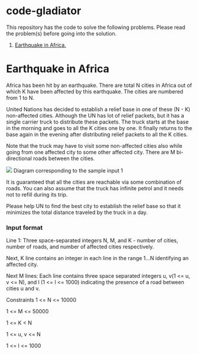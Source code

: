# code-gladiator
This repository has the code to solve the following problems. Please read the problem(s) before going into the solution.
<ol>
  <li>
    <a href="https://www.techgig.com/practice/question/Y0Y2NndVR2FYTUFxZElLRkhRYzdPQT09"> Earthquake in Africa.</a>
  </li>
</ol>

<h1>Earthquake in Africa</h1>
<p>Africa has been hit by an earthquake. There are total N cities in Africa out of which K have been affected by this earthquake. The cities are numbered from 1 to N.</p>

<p>United Nations has decided to establish a relief base in one of these (N - K) non-affected cities. Although the UN has lot of relief packets, but it has a single carrier truck to distribute these packets. The truck starts at the base in the morning and goes to all the K cities one by one. It finally returns to the base again in the evening after distributing relief packets to all the K cities.</p>

<p>Note that the truck may have to visit some non-affected cities also while going from one affected city to some other affected city. There are M bi-directional roads between the cities.</p>

<img src="https://www.techgig.com/files/nicUploads/962627561885314.jpg"></img>
<span>Diagram corresponding to the sample input 1</span>

<p>It is guaranteed that all the cities are reachable via some combination of roads. You can also assume that the truck has infinite petrol and it needs not to refill during its trip.</p>

<p>Please help UN to find the best city to establish the relief base so that it minimizes the total distance traveled by the truck in a day.</p>

<h3>Input format</h3>
<p>Line 1: Three space-separated integers N, M, and K - number of cities, number of roads, and number of affected cities respectively.</p>
<p>Next, K line contains an integer in each line in the range 1...N identifying an affected city.</p>
<p>Next M lines: Each line contains three space separated integers u, v(1 <= u, v <= N), and l (1 <= l <= 1000) indicating the presence of a road between cities u and v.</p>

Constraints
1 <= N <= 10000

1 <= M <= 50000

1 <= K < N

1 <= u, v <= N

1 <= l <= 1000
